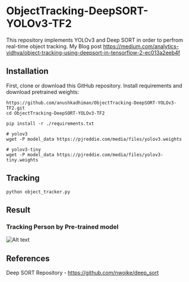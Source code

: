 # ObjectTracking-DeepSORT-YOLOv3-TF2
This repository implements YOLOv3 and Deep SORT in order to perfrom real-time object tracking. My Blog post https://medium.com/analytics-vidhya/object-tracking-using-deepsort-in-tensorflow-2-ec013a2eeb4f

## Installation

First, clone or download this GitHub repository. Install requirements and download pretrained weights:

```
https://github.com/anushkadhiman/ObjectTracking-DeepSORT-YOLOv3-TF2.git
cd ObjectTracking-DeepSORT-YOLOv3-TF2
````

```
pip install -r ./requirements.txt
`````

```
# yolov3
wget -P model_data https://pjreddie.com/media/files/yolov3.weights

# yolov3-tiny
wget -P model_data https://pjreddie.com/media/files/yolov3-tiny.weights
``````


## Tracking

```
python object_tracker.py
````

## Result

### Tracking Person by Pre-trained model
![Alt text](tracking.gif?raw=true "video")

## References
Deep SORT Repository - https://github.com/nwojke/deep_sort






